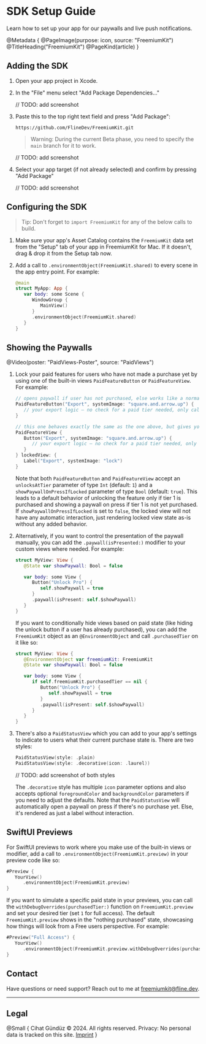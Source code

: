 # SDK Setup Guide

Learn how to set up your app for our paywalls and live push notifications.

@Metadata {
   @PageImage(purpose: icon, source: "FreemiumKit")
   @TitleHeading("FreemiumKit")
   @PageKind(article)
}


## Adding the SDK

1. Open your app project in Xcode.

1. In the "File" menu select "Add Package Dependencies…"

   // TODO: add screenshot

1. Paste this to the top right text field and press "Add Package":
   ```
   https://github.com/FlineDev/FreemiumKit.git
   ```

   > Warning: During the current Beta phase, you need to specify the `main` branch for it to work.

   // TODO: add screenshot

1. Select your app target (if not already selected) and confirm by pressing "Add Package"
   
   // TODO: add screenshot


## Configuring the SDK

> Tip: Don't forget to `import FreemiumKit` for any of the below calls to build.

1. Make sure your app's Asset Catalog contains the `FreemiumKit` data set from the "Setup" tab of your app in FreemiumKit for Mac. If it doesn't, drag & drop it from the Setup tab now.

1. Add a call to `.environmentObject(FreemiumKit.shared)` to every scene in the app entry point. For example:

   ```swift
   @main
   struct MyApp: App {
      var body: some Scene {
         WindowGroup {
            MainView()
         }
         .environmentObject(FreemiumKit.shared)
      }
   }
   ```


## Showing the Paywalls

@Video(poster: "PaidViews-Poster", source: "PaidViews")

1. Lock your paid features for users who have not made a purchase yet by using one of the built-in views `PaidFeatureButton` or `PaidFeatureView`. For example:

   ```swift
   // opens paywall if user has not purchased, else works like a normal (stylable) button
   PaidFeatureButton("Export", systemImage: "square.and.arrow.up") {
      // your export logic – no check for a paid tier needed, only called if already purchased 
   }

   // this one behaves exactly the same as the one above, but gives you more flexibility to change the unlocked/locked views
   PaidFeatureView {
      Button("Export", systemImage: "square.and.arrow.up") {
         // your export logic – no check for a paid tier needed, only called if already purchased
      }
   } lockedView: {
      Label("Export", systemImage: "lock")
   }
   ```

   Note that both `PaidFeatureButton` and `PaidFeatureView` accept an `unlocksAtTier` parameter of type `Int` (default: `1`) and a `showPaywallOnPressIfLocked` parameter of type `Bool` (default: `true`). This leads to a default behavior of unlocking the feature only if tier 1 is purchased and showing a paywall on press if tier 1 is not yet purchased. If `showPaywallOnPressIfLocked` is set to `false`, the locked view will not have any automatic interaction, just rendering locked view state as-is without any added behavior.

1. Alternatively, if you want to control the presentation of the paywall manually, you can add the `.paywall(isPresented:)` modifier to your custom views where needed. For example:

   ```swift
   struct MyView: View {
      @State var showPaywall: Bool = false

      var body: some View {
         Button("Unlock Pro") {
            self.showPaywall = true
         }
         .paywall(isPresent: self.$showPaywall)
      }
   }
   ```

   If you want to conditionally hide views based on paid state (like hiding the unlock button if a user has already purchased), you can add the `FreemiumKit` object as an `@EnvironmentObject` and call `.purchasedTier` on it like so:

   ```swift
   struct MyView: View {
      @EnvironmentObject var freemiumKit: FreemiumKit
      @State var showPaywall: Bool = false

      var body: some View {
         if self.freemiumKit.purchasedTier == nil {
            Button("Unlock Pro") {
               self.showPaywall = true
            }
            .paywall(isPresent: self.$showPaywall)
         }
      }
   }
   ```

1. There's also a `PaidStatusView` which you can add to your app's settings to indicate to users what their current purchase state is. There are two styles:

   ```swift
   PaidStatusView(style: .plain)
   PaidStatusView(style: .decorative(icon: .laurel))
   ```

   // TODO: add screenshot of both styles

   The `.decorative` style has multiple `icon` parameter options and also accepts optional `foregroundColor` and `backgroundColor` parameters if you need to adjust the defaults. Note that the `PaidStatusView` will automatically open a paywall on press if there's no purchase yet. Else, it's rendered as just a label without interaction.


## SwiftUI Previews

For SwiftUI previews to work where you make use of the built-in views or modifier, add a call to `.environmentObject(FreemiumKit.preview)` in your preview code like so:

```swift
#Preview {
   YourView()
      .environmentObject(FreemiumKit.preview)
}
```

If you want to simulate a specific paid state in your previews, you can call the `withDebugOverrides(purchasedTier:)` function on `FreemiumKit.preview` and set your desired tier (set `1` for full access). The default `FreemiumKit.preview` shows in the "nothing purchased" state, showcasing how things will look from a Free users perspective. For example:

```swift
#Preview("Full Access") {
   YourView()
      .environmentObject(FreemiumKit.preview.withDebugOverrides(purchasedTier: 1))
}
```



## Contact

Have questions or need support? Reach out to me at [freemiumkit@fline.dev](mailto:freemiumkit@fline.dev).

---

## Legal

@Small {
   Cihat Gündüz © 2024. All rights reserved.
   Privacy: No personal data is tracked on this site.
   [Imprint](https://www.fline.dev/imprint/)
}
